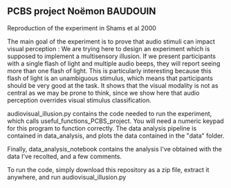  ## PCBS project Noëmon BAUDOUIN

Reproduction of the experiment in Shams et al 2000

The main goal of the experiment is to prove that audio stimuli can impact visual perception : 
We are trying here to design an experiment which is supposed to implement a multisensory illusion. 
If we present participants with a single flash of light and multiple audio beeps, they will report seeing more than one flash of light.
This is particularly interesting because this flash of light is an unambiguous stimulus, which means that participants should be very good at the task.
It shows that the visual modality is not as central as we may be prone to think, since we show here that audio perception overrides visual stimulus classification.


audiovisual_illusion.py contains the code needed to run the experiment, which calls useful_functions_PCBS_project. You will need a numeric keypad for this program to function correctly. 
The data analysis pipeline is contained in data_analysis, and plots the data contained in the "data" folder.

Finally, data_analysis_notebook contains the analysis I've obtained with the data I've recolted, and a few comments.

To run the code, simply download this repository as a zip file, extract it anywhere, and run audiovisual_illusion.py


